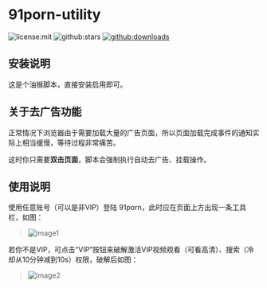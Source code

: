 # 91porn-utility
![license:mit](https://img.shields.io/github/license/DuckSoft/91porn-utility.svg?logo=github&style=plastic&logoColor=white)
![github:stars](https://img.shields.io/github/stars/DuckSoft/91porn-utility.svg?logo=github&style=plastic&logoColor=white)
[![github:downloads](https://img.shields.io/github/downloads/DuckSoft/91porn-utility/total.svg?logo=github&style=plastic&logoColor=white)](https://github.com/DuckSoft/91porn-utility/releases)

## 安装说明
这是个油猴脚本，直接安装启用即可。

## 关于去广告功能
正常情况下浏览器由于需要加载大量的广告页面，所以页面加载完成事件的通知实际上相当缓慢，等待过程非常痛苦。

这时你只需要**双击页面**，脚本会强制执行自动去广告、挂载操作。

## 使用说明
使用任意账号（可以是非VIP）登陆 91porn，此时应在页面上方出现一条工具栏，如图：
> ![image1](https://user-images.githubusercontent.com/7822648/49384242-93473b80-f755-11e8-8612-2f03e475732b.png)

若你不是VIP，可点击“VIP”按钮来破解激活VIP视频观看（可看高清）、搜索（冷却从10分钟减到10s）权限，破解后如图：
> ![image2](https://user-images.githubusercontent.com/7822648/49384406-e28d6c00-f755-11e8-92ca-6c5af316546f.png)

 
